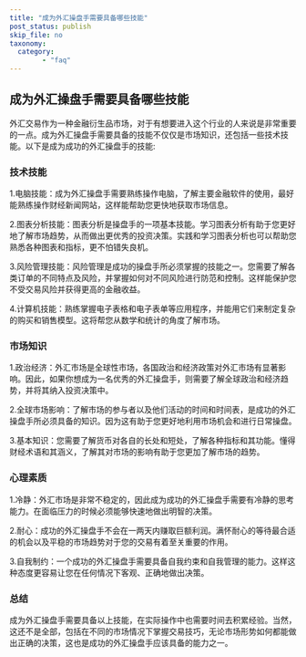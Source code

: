 ```yaml
---
title: "成为外汇操盘手需要具备哪些技能"
post_status: publish
skip_file: no
taxonomy:
  category:
        - "faq"
---
```


## 成为外汇操盘手需要具备哪些技能

外汇交易作为一种金融衍生品市场，对于有想要进入这个行业的人来说是非常重要的一点。成为外汇操盘手需要具备的技能不仅仅是市场知识，还包括一些技术技能。以下是成为成功的外汇操盘手的技能:

### 技术技能

1.电脑技能：成为外汇操盘手需要熟练操作电脑，了解主要金融软件的使用，最好能熟练操作财经新闻网站，这样能帮助您更快地获取市场信息。

2.图表分析技能：图表分析是操盘手的一项基本技能。学习图表分析有助于您更好地了解市场趋势，从而做出更优秀的投资决策。实践和学习图表分析也可以帮助您熟悉各种图表和指标，更不怕错失良机。

3.风险管理技能：风险管理是成功的操盘手所必须掌握的技能之一。您需要了解各类订单的不同特点及风险，并掌握如何对不同风险进行防范和控制。这样能保护您不受交易风险并获得更高的金融收益。

4.计算机技能：熟练掌握电子表格和电子表单等应用程序，并能用它们来制定复杂的购买和销售模型。这将帮您从数学和统计的角度了解市场。

### 市场知识

1.政治经济：外汇市场是全球性市场，各国政治和经济政策对外汇市场有显著影响。因此，如果你想成为一名优秀的外汇操盘手，则需要了解全球政治和经济趋势，并将其纳入投资决策中。

2.全球市场影响：了解市场的参与者以及他们活动的时间和时间表，是成功的外汇操盘手所必须具备的知识。因为这有助于您更好地利用市场机会和进行日常操盘。

3.基本知识：您需要了解货币对各自的长处和短处，了解各种指标和其功能。懂得财经术语和其涵义，了解其对市场的影响有助于您更加了解市场的趋势。

### 心理素质

1.冷静：外汇市场是非常不稳定的，因此成为成功的外汇操盘手需要有冷静的思考能力。在面临压力的时候必须能够快速地做出明智的决策。

2.耐心：成功的外汇操盘手不会在一两天内赚取巨额利润。满怀耐心的等待最合适的机会以及平稳的市场趋势对于您的交易有着至关重要的作用。

3.自我制约：一个成功的外汇操盘手需要具备自我约束和自我管理的能力。这样这种态度更容易让您在任何情况下客观、正确地做出决策。

### 总结

成为外汇操盘手需要具备以上技能，在实际操作中也需要时间去积累经验。当然，这还不是全部，包括在不同的市场情况下掌握交易技巧，无论市场形势如何都能做出正确的决策，这也是成功的外汇操盘手应该具备的能力之一。
